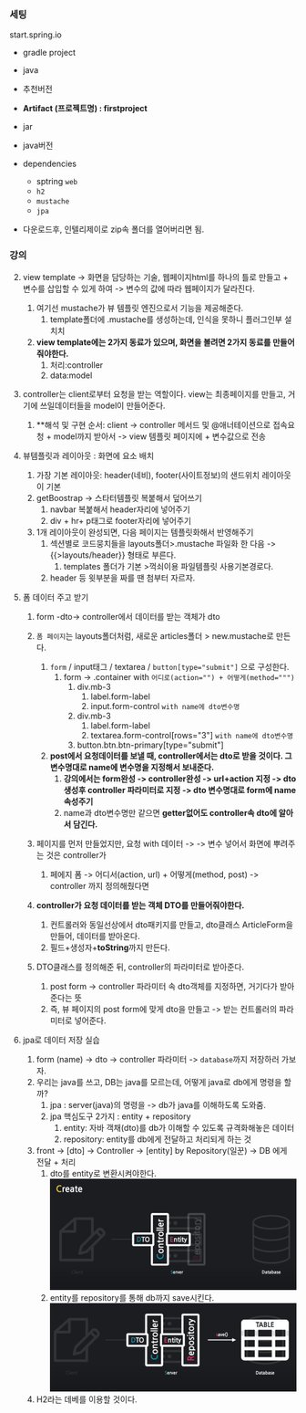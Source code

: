 ### 세팅

start.spring.io

- gradle project
- java
- 추천버전
- **Artifact (프로젝트명) : firstproject**
- jar
- java버전

- dependencies

    - sptring `web`
    - `h2`
    - `mustache`
    - `jpa`

- 다운로드후, 인텔리제이로 zip속 폴더를 열어버리면 됨.

### 강의

2. view template -> 화면을 담당하는 기술, 웹페이지html를 하나의 틀로 만들고 + 변수를 삽입할 수 있게 하여 -> 변수의 값에 따라 웹페이지가 달라진다.
    1. 여기선 mustache가 뷰 템플릿 엔진으로서 기능을 제공해준다.
        1. template폴더에 .mustache를 생성하는데, 인식을 못하니 플러그인부 설치치
    2. **view template에는 2가지 동료가 있으며, 화면을 볼려면 2가지 동료를 만들어줘야한다.**
        1. 처리:controller
        2. data:model

3. controller는 client로부터 요청을 받는 역할이다. view는 최종페이지를 만들고, 거기에 쓰일데이터들을 model이 만들어준다.
    1. **해석 및 구현 순서: client -> controller 메서드 및 @애너테이션으로 접속요청 + model까지 받아서 -> view 템플릿 페이지에 + 변수값으로 전송

4. 뷰템플릿과 레이아웃 : 화면에 요소 배치
    1. 가장 기본 레이아웃:  header(네비), footer(사이트정보)의 샌드위치 레이아웃이 기본
    2. getBoostrap -> 스타터템플릿 복붙해서 덮어쓰기
        1. navbar 복붙해서 header자리에 넣어주기
        2. div + hr+ p태그로 footer자리에 넣어주기
    3. 1개 레이아웃이 완성되면, 다음 페이지는 템플릿화해서 반영해주기
        1. 섹션별로 코드뭉치들을 layouts폴더>.mustache 파일화 한 다음 -> {{>layouts/header}} 형태로 부른다.
            1. templates 폴더가 기본 >꺽쇠이용 파일템플릿 사용기본경로다.
        2. header 등 윗부분을 짜를 땐 첨부터 자르자.
5. 폼 데이터 주고 받기
    1. form -dto-> controller에서 데이터를 받는 객체가 dto
    2. `폼 페이지`는 layouts폴더처럼, 새로운 articles폴더 > new.mustache로 만든다.
        1. `form` / input태그 / textarea / `button[type="submit"]` 으로 구성한다.
            1. form -> .container with `어디로(action="") + 어떻게(method=""")`
                1. div.mb-3
                    1. label.form-label
                    2. input.form-control `with name에 dto변수명`
                2. div.mb-3
                    1. label.form-label
                    2. textarea.form-control[rows="3"] `with name에 dto변수명`
                3. button.btn.btn-primary[type="submit"]
        2. **post에서 요청데이터를 보낼 때, controller에서는 dto로 받을 것이다. 그 변수명대로 name에 변수명을 지정해서 보내준다.**
            1. **강의에서는 form완성 -> controller완성 -> url+action 지정 -> dto 생성후 controller 파라미터로 지정 -> dto 변수명대로 form에
               name속성주기**
            2. name과 dto변수명만 같으면 **getter없어도 controller속 dto에 알아서 담긴다.**

    3. 페이지를 먼저 만들었지만, 요청 with 데이터 -> -> 변수 넣어서 화면에 뿌려주는 것은 controller가
        1. 페에지 폼 -> 어디서(action, url) + 어떻게(method, post) -> controller 까지 정의해줬다면
    4. **controller가 요청 데이터를 받는 객체 DTO를 만들어줘야한다.**
        1. 컨트롤러와 동일선상에서 dto패키지를 만들고, dto클래스 ArticleForm을 만들어, 데이터를 받아온다.
        2. 필드+생성자+**toString**까지 만든다.
    5. DTO클래스를 정의해준 뒤, controller의 파라미터로 받아준다.
        1. post form -> controller 파라미터 속 dto객체를 지정하면, 거기다가 받아준다는 뜻
        2. 즉, 뷰 페이지의 post form에 맞게 dto을 만들고 -> 받는 컨트롤러의 파라미터로 넣어준다.

6. jpa로 데이터 저장 실습
    1. form (name) -> dto -> controller 파라미터 -> `database`까지 저장하러 가보자.
    2. 우리는 java를 쓰고, DB는 java를 모르는데, 어떻게 java로 db에게 명령을 할까?
        1. jpa : server(java)의 명령을 -> db가 java를 이해하도록 도와줌.
        2. jpa 핵심도구 2가지 : entity + repository
            1. entity: 자바 객채(dto)를 db가 이해할 수 있도록 규격화해놓은 데이터
            2. repository: entity를 db에게 전달하고 처리되게 하는 것
    3. front -> [dto] -> Controller -> [entity] by Repository(일꾼) -> DB 에게 전달 + 처리
        1. dto를 entity로 변환시켜야한다.
            ![image-20220414175216790](https://raw.githubusercontent.com/is2js/screenshots/main/image-20220414175216790.png)
        2. entity를 repository를 통해 db까지 save시킨다.
            ![image-20220414175409690](https://raw.githubusercontent.com/is2js/screenshots/main/image-20220414175409690.png)
    4. H2라는 데베를 이용할 것이다.
